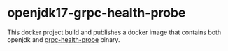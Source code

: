 # openjdk17-grpc-health-probe

This docker project build and publishes a docker image that contains both openjdk and [grpc-health-probe](https://github.com/grpc-ecosystem/grpc-health-probe) binary.
